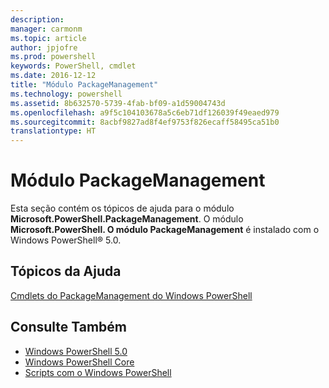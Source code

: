 ```yaml
---
description: 
manager: carmonm
ms.topic: article
author: jpjofre
ms.prod: powershell
keywords: PowerShell, cmdlet
ms.date: 2016-12-12
title: "Módulo PackageManagement"
ms.technology: powershell
ms.assetid: 8b632570-5739-4fab-bf09-a1d59004743d
ms.openlocfilehash: a9f5c104103678a5c6eb71df126039f49eaed979
ms.sourcegitcommit: 8acbf9827ad8f4ef9753f826ecaff58495ca51b0
translationtype: HT
---
```

# <a name="packagemanagement-module"></a>Módulo PackageManagement
Esta seção contém os tópicos de ajuda para o módulo **Microsoft.PowerShell.PackageManagement**. O módulo **Microsoft.PowerShell. O módulo PackageManagement** é instalado com o Windows PowerShell® 5.0.

## <a name="help-topics"></a>Tópicos da Ajuda
[Cmdlets do PackageManagement do Windows PowerShell](http://technet.microsoft.com/library/dn890706(v=wps.640).aspx)

## <a name="see-also"></a>Consulte Também
- [Windows PowerShell 5.0](Windows-PowerShell-5.0.md)
- [Windows PowerShell Core](https://technet.microsoft.com/en-us/library/4b75f1e4-f327-48f3-92ab-bf5435094d41)
- [Scripts com o Windows PowerShell](../../getting-started/fundamental/Scripting-with-Windows-PowerShell.md)

